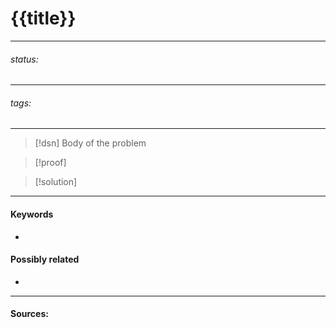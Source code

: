 # {{title}}
***
###### status: #
***
###### tags: # 
***
>[!dsn] Body of the problem
>

>[!proof]
>

>[!solution]
>
***
#### Keywords
- 
#### Possibly related
- 
***
#### Sources: